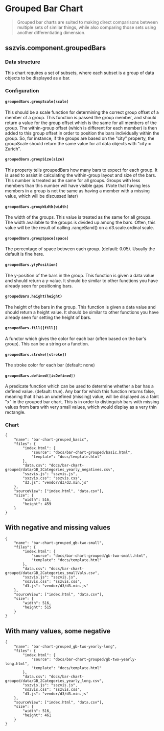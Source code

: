 # Grouped Bar Chart

> Grouped bar charts are suited to making direct comparisons between multiple sets of similar things, while also comparing those sets using another differentiating dimension.

## sszvis.component.groupedBars

### Data structure

This chart requires a set of subsets, where each subset is a group of data objects to be displayed as a bar.

### Configuration


#### `groupedBars.groupScale(scale)`

This should be a scale function for determining the correct group offset of a member of a group. This function is passed the group member, and should return a value for the group offset which is the same for all members of the group. The within-group offset (which is different for each member) is then added to this group offset in order to position the bars individually within the group. So, for instance, if the groups are based on the "city" property, the groupScale should return the same value for all data objects with "city = Zurich".

#### `groupedBars.groupSize(size)`

This property tells groupedBars how many bars to expect for each group. It is used to assist in calculating the within-group layout and size of the bars. This number is treated as the same for all groups. Groups with less members than this number will have visible gaps. (Note that having less members in a group is not the same as having a member with a missing value, which will be discussed later)

#### `groupedBars.groupWidth(width)`

The width of the groups. This value is treated as the same for all groups. The width available to the groups is divided up among the bars. Often, this value will be the result of calling .rangeBand() on a d3.scale.ordinal scale.

#### `groupedBars.groupSpace(space)`

The percentage of space between each group. (default: 0.05). Usually the default is fine here.

#### `groupedBars.y(yPosition)`

The y-position of the bars in the group. This function is given a data value and should return a y-value. It should be similar to other functions you have already seen for positioning bars.

#### `groupedBars.height(height)`

The height of the bars in the group. This function is given a data value and should return a height value. It should be similar to other functions you have already seen for setting the height of bars.

#### `groupedBars.fill([fill])`

A functor which gives the color for each bar (often based on the bar's group). This can be a string or a function.

#### `groupedBars.stroke([stroke])`

The stroke color for each bar (default: none)

#### `groupedBars.defined([isDefined])`

A predicate function which can be used to determine whether a bar has a defined value. (default: true). Any bar for which this function returns false, meaning that it has an undefined (missing) value, will be displayed as a faint "x" in the grouped bar chart. This is in order to distinguish bars with missing values from bars with very small values, which would display as a very thin rectangle.


### Chart

```project
{
    "name": "bar-chart-grouped_basic",
    "files": {
        "index.html": {
            "source": "docs/bar-chart-grouped/basic.html",
            "template": "docs/template.html"
        },
        "data.csv": "docs/bar-chart-grouped/data/GB_3Categories_yearly_negatives.csv",
        "sszvis.js": "sszvis.js",
        "sszvis.css": "sszvis.css",
        "d3.js": "vendor/d3/d3.min.js"
    },
    "sourceView": ["index.html", "data.csv"],
    "size": {
        "width": 516,
        "height": 459
    }
}
```

## With negative and missing values

```project
{
    "name": "bar-chart-grouped_gb-two-small",
    "files": {
        "index.html": {
            "source": "docs/bar-chart-grouped/gb-two-small.html",
            "template": "docs/template.html"
        },
        "data.csv": "docs/bar-chart-grouped/data/GB_2Categories_smallVals.csv",
        "sszvis.js": "sszvis.js",
        "sszvis.css": "sszvis.css",
        "d3.js": "vendor/d3/d3.min.js"
    },
    "sourceView": ["index.html", "data.csv"],
    "size": {
        "width": 516,
        "height": 515
    }
}
```

## With many values, some negative

```project
{
    "name": "bar-chart-grouped_gb-two-yearly-long",
    "files": {
        "index.html": {
            "source": "docs/bar-chart-grouped/gb-two-yearly-long.html",
            "template": "docs/template.html"
        },
        "data.csv": "docs/bar-chart-grouped/data/GB_2Categories_yearly_long.csv",
        "sszvis.js": "sszvis.js",
        "sszvis.css": "sszvis.css",
        "d3.js": "vendor/d3/d3.min.js"
    },
    "sourceView": ["index.html", "data.csv"],
    "size": {
        "width": 516,
        "height": 461
    }
}
```
